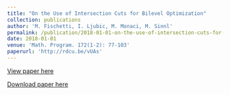 ```yaml
---
title: "On the Use of Intersection Cuts for Bilevel Optimization"
collection: publications
author: 'M. Fischetti, I. Ljubic, M. Monaci, M. Sinnl'
permalink: /publication/2018-01-01-on-the-use-of-intersection-cuts-for-bilevel-optimization
date: 2018-01-01
venue: 'Math. Program. 172(1-2): 77-103'
paperurl: 'http://rdcu.be/vUAs'
---
```

[View paper here](http://rdcu.be/vUAs)

[Download paper here](http://www.dei.unipd.it/~fisch/papers/intersection_cuts_for_bilevel_optimization.pdf)
